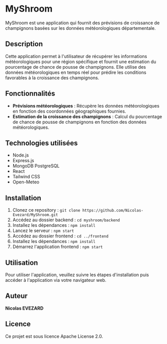 # MyShroom

MyShroom est une application qui fournit des prévisions de croissance de champignons basées sur les données météorologiques départementale.

## Description

Cette application permet à l'utilisateur de récupérer les informations météorologiques pour une région spécifique et fournit une estimation du pourcentage de chance de pousse de champignons. Elle utilise des données météorologiques en temps réel pour prédire les conditions favorables à la croissance des champignons.

## Fonctionnalités

- **Prévisions météorologiques** : Récupère les données météorologiques en fonction des coordonnées géographiques fournies.
- **Estimation de la croissance des champignons** : Calcul du pourcentage de chance de pousse de champignons en fonction des données météorologiques.

## Technologies utilisées

- Node.js
- Express.js
- MongoDB PostgreSQL
- React
- Tailwind CSS
- Open-Meteo

## Installation

1. Clonez ce repository : `git clone https://github.com/Nicolas-Evezard/MyShroom.git`
2. Accédez au dossier backend : `cd myshroom/backend`
3. Installez les dépendances : `npm install`
4. Lancez le serveur : `npm start`
5. Accédez au dossier frontend : `cd ../frontend`
6. Installez les dépendances : `npm install`
7. Démarrez l'application frontend : `npm start`

## Utilisation

Pour utiliser l'application, veuillez suivre les étapes d'installation puis accéder à l'application via votre navigateur web.

## Auteur

**Nicolas EVEZARD**

## Licence

Ce projet est sous licence Apache License 2.0.
